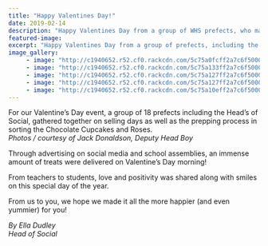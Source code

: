 ```yaml
---
title: "Happy Valentines Day!"
date: 2019-02-14
description: "Happy Valentines Day from a group of WHS prefects, who made it extra special delivering cupcakes and roses..."
featured-image: 
excerpt: "Happy Valentines Day from a group of prefects, including the Head's of Social, who made it extra special delivering cupcakes and roses."
image_gallery:
     - image: "http://c1940652.r52.cf0.rackcdn.com/5c75a0fcff2a7c6f500005e9/Boxes-of-heart-cupcakes-closeup.jpg"
     - image: "http://c1940652.r52.cf0.rackcdn.com/5c75a133ff2a7c6f500005fd/Roses.jpg"
     - image: "http://c1940652.r52.cf0.rackcdn.com/5c75a127ff2a7c6f500005fa/out-and-about.jpg"
     - image: "http://c1940652.r52.cf0.rackcdn.com/5c75a127ff2a7c6f500005f9/Mrs-Burgess.jpg"
     - image: "http://c1940652.r52.cf0.rackcdn.com/5c75a10eff2a7c6f500005f1/in-class.jpg"
---
```


<p>For our Valentine&rsquo;s Day event, a group of 18 prefects including the Head&rsquo;s of Social, gathered together on selling days as well as the prepping process in sorting the Chocolate Cupcakes and Roses.<br /><em>Photos / courtesy of&nbsp;Jack Donaldson, Deputy Head Boy</em></p>
<p>Through advertising on social media and school assemblies, an immense amount of treats were delivered on Valentine&rsquo;s Day morning!</p>
<p>From teachers to students, love and positivity was shared along with smiles on this special day of the year.</p>
<p>From us to you, we hope we made it all the more happier (and even yummier) for you!</p>
<p><em>By Ella Dudley</em><br /><em>Head of Social&nbsp;</em></p>


